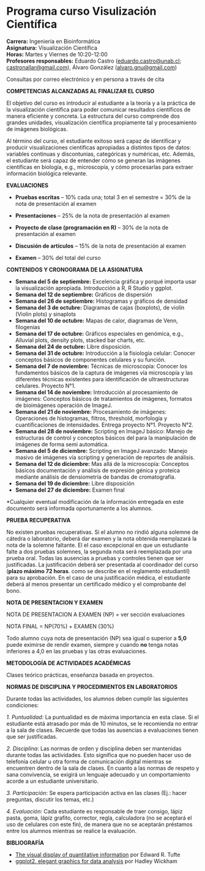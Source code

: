 # Programa curso Visulización Científica  

**Carrera:** Ingeniería en Bioinformática  
**Asignatura:** Visualización Científica  
**Horas:** Martes y Viernes de 10:20-12:00  
**Profesores responsables:** Eduardo Castro (<eduardo.castro@unab.cl>; <castronallar@gmail.com>), Álvaro González (<alvaro.gnu@gmail.com>)  

Consultas por correo electrónico y en persona a través de cita  

**COMPETENCIAS ALCANZADAS AL FINALIZAR EL CURSO**

El objetivo del curso es introducir al estudiante a la teoría y a la práctica de la visualización científica para poder comunicar resultados científicos de manera eficiente y concreta. La estructura del curso comprende dos grandes unidades, visualización científica propiamente tal y procesamiento de imágenes biológicas.  

Al término del curso, el estudiante exitoso será capaz de identificar y producir visualizaciones científicas apropiadas a distintos tipos de datos: variables continuas y discontunias, categóricas y numéricas, etc. Además, el estudiante será capaz de entender cómo se generan las imágenes científicas en biología, e.g., microscopía, y cómo procesarlas para extraer información biológica relevante.  

**EVALUACIONES**

-   **Pruebas escritas** – 10% cada una; total 3 en el semestre = 30% de la nota de presentación al examen

-   **Presentaciones** – 25% de la nota de presentación al examen

-   **Proyecto de clase (programación en R)** – 30% de la nota de presentación al examen

-   **Discusión de artículos** – 15% de la nota de presentación al examen

-   **Examen** – 30% del total del curso

**CONTENIDOS Y CRONOGRAMA DE LA ASIGNATURA**

-   **Semana del 5 de septiembre:** Excelencia gráfica y porqué importa usar la visualización apropiada. Introducción a R, R Studio y ggplot.    
-   **Semana del 12 de septiembre:** Gráficos de dispersión  
-   **Semana del 26 de septiembre:** Histogramas y gráficos de densidad  
-   **Semana del 3 de octubre:** Diagramas de cajas (boxplots), de violín (Violin plots) y sinaplots  
-   **Semana del 10 de octubre:** Mapas de calor, diagramas de Venn, filogenias  
-   **Semana del 17 de octubre:** Gráficos especiales en genómica, e.g., Alluvial plots, density plots, stacked bar charts, etc.  
-   **Semana del 24 de octubre:** Libre disposición.  
-   **Semana del 31 de octubre:** Introducción a la fisiología celular: Conocer conceptos básicos de componentes celulares y su función.  
-   **Semana del 7 de noviembre:** Técnicas de microscopía: Conocer los fundamentos básicos de la captura de imágenes vía microscopía y las diferentes técnicas existentes para identificación de ultraestructuras celulares. 
Proyecto N°1.  
-   **Semana del 14 de noviembre:** Introducción al procesamiento de imágenes: Conceptos básicos de tratamientos de imágenes, formatos de bioimágenes operación de ImageJ.  
-   **Semana del 21 de noviembre:** Procesamiento de imágenes: Operaciones de histogramas, filtros, threshold, morfología y cuantificaciones de intensidades. Entrega proyecto N°1. Proyecto N°2.  
-   **Semana del 28 de noviembre:** Scripting en ImageJ básico:  Manejo de estructuras de control y conceptos básicos del para la manipulación de imágenes de forma semi automática.  
-   **Semana del 5 de diciembre:** Scripting en ImageJ avanzado: Manejo masivo de imágenes vía scripting y generación de reportes de análisis.  
-   **Semana del 12 de diciembre:** Mas allá de la microscopía: Conceptos básicos documentación y análisis de expresión génica y proteica mediante análisis de densiometría de bandas de cromatografía.  
-   **Semana del 19 de diciembre:** Libre disposición
-   **Semana del 27 de diciembre:** Examen final


\*Cualquier eventual modificación de la información entregada en este documento será informada oportunamente a los alumnos.

**PRUEBA RECUPERATIVA**

No existen pruebas recuperativas. Si el alumno no rindió alguna solemne de cátedra o laboratorio, deberá dar examen y la nota obtenida reemplazará la nota de la solemne faltante. El el caso excepcional en que un estudiante falte a dos pruebas solemnes, la segunda nota será reemplazada por una prueba oral. Todas las ausencias a pruebas y controles tienen que ser justificadas. La justificación deberá ser presentada al coordinador del curso (**plazo máximo 72 horas**. como se describe en el reglamento estudiantil) para su aprobación. En el caso de una justificación médica, el estudiante deberá al menos presentar un certificado médico y el comprobante del bono.

**NOTA DE PRESENTACION Y EXAMEN**

NOTA DE PRESENTACION A EXAMEN (NP) = ver sección evaluaciones

NOTA FINAL = NP(70%) + EXAMEN (30%)

Todo alumno cuya nota de presentación (NP) sea igual o superior a **5,0** puede eximirse de rendir examen, siempre y cuando **no** tenga notas inferiores a 4,0 en las pruebas y las otras evaluaciones.

**METODOLOGÍA DE ACTIVIDADES ACADÉMICAS**

Clases teórico prácticas, enseñanza basada en proyectos.

**NORMAS DE DISCIPLINA Y PROCEDIMIENTOS EN LABORATORIOS**

Durante todas las actividades, los alumnos deben cumplir las siguientes condiciones:

*1. Puntualidad:* La puntualidad es de máxima importancia en esta clase. Si el estudiante está atrasado por más de 10 minutos, se le recomienda no entrar a la sala de clases. Recuerde que todas las ausencias a evaluaciones tienen que ser justificadas.

*2. Disciplina*: Las normas de orden y disciplina deben ser mantenidas durante todas las actividades. Esto significa que no pueden hacer uso de telefonía celular u otra forma de comunicación digital mientras se encuentren dentro de la sala de clases. En cuanto a las normas de respeto y sana convivencia, se exigirá un lenguaje adecuado y un comportamiento acorde a un estudiante universitario.

*3. Participación*: Se espera participación activa en las clases (Ej.: hacer preguntas, discutir los temas, etc.)

*4. Evaluación*: Cada estudiante es responsable de traer consigo, lápiz pasta, goma, lápiz grafito, corrector, regla, calculadora (no se aceptará el uso de celulares con este fin), de manera que no se aceptarán préstamos entre los alumnos mientras se realice la evaluación.

**BIBLIOGRAFÍA**  

* [The visual display of quantitative information](https://github.com/bioinf-visual/materiales/raw/master/Tufte.pdf) por Edward R. Tufte  
* [ggplot2. elegant graphics for data analysis](https://github.com/bioinf-visual/materiales/raw/master/Wickham.pdf) por Hadley Wickham
